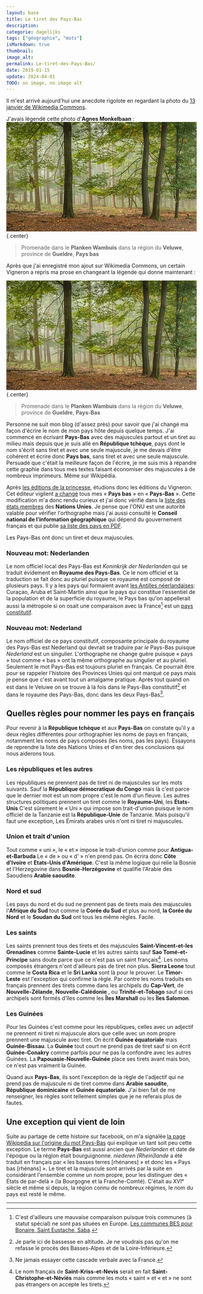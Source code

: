 ```yaml
---
layout: base
title: Le tiret des Pays-Bas
description: 
categorie: dagelijks
tags: ["géographie", "mots"]
isMarkdown: true
thumbnail: 
image_alt: 
permalink: Le-tiret-des-Pays-Bas/
date: 2019-01-15
update: 2024-04-01
TODO: no image, no image alt
---
```


Il m'est arrivé aujourd'hui une anecdote rigolote en regardant la photo du [13 janvier de Wikimedia Commons](https://commons.wikimedia.org/wiki/File:Wandelen_over_de_Planken_Wambuis_vanuit_Mossel_069_A.jpg).  

J'avais légendé cette photo d'**Agnes Monkelbaan** :
![Promenade dans le Planken Wambuis dans la région du Veluwe, province de Gueldre, Pays-Bas](Wandelen_over_de_Planken_Wambuis_vanuit_Mossel_069_A.jpg){.center}
> Promenade dans le **Planken Wambuis** dans la région du **Veluwe**, province de **Gueldre**, **Pays bas**

Après que j'ai enregistré mon ajout sur Wikimedia Commons, un certain Vigneron a repris ma prose en changeant la légende qui donne maintenant :

![Promenade dans le Planken Wambuis dans la région du Veluwe, province de Gueldre, Pays-Bas](Wandelen_over_de_Planken_Wambuis_vanuit_Mossel_069_A.jpg){.center}
> Promenade dans le **Planken Wambuis** dans la région du **Veluwe**, province de **Gueldre**, **Pays-Bas**

Personne ne suit mon blog (d'assez près) pour savoir que j'ai changé ma façon d'écrire le nom de mon pays hôte depuis quelque temps. J'ai commencé en écrivant **Pays-Bas** avec des majuscules partout et un tiret au milieu mais depuis que je suis allé en **République tchèque**, pays dont le nom s'écrit sans tiret et avec une seule majuscule, je me devais d'être cohérent et écrire donc **Pays bas**, sans tiret et avec une seule majuscule. Persuadé que c'était la meilleure façon de l'écrire, je me suis mis à répandre cette graphie dans tous mes textes faisant économiser des majuscules à de nombreux imprimeurs. Même sur Wikipédia.

Après [les éditions de la princesse](/editions-de-la-princesse), étudions donc les éditions du Vigneron. Cet éditeur vigilent [a changé](https://commons.wikimedia.org/w/index.php?title=File:Wandelen_over_de_Planken_Wambuis_vanuit_Mossel_069_A.jpg&diff=334715183&oldid=334555068) tous mes « **Pays bas** » en « **Pays-Bas** ». Cette modification m'a donc rendu curieux et j'ai donc vérifié dans la [liste des états membres](http://www.un.org/fr/member-states/) des **Nations Unies**. Je pense que l'ONU est une autorité valable pour vérifier l'orthographe mais j'ai aussi consulté le **Conseil national de l’information géographique** qui dépend du gouvernement français et qui publie [sa liste des pays en PDF](http://cnig.gouv.fr/wp-content/uploads/2018/07/CNT-CNIG-Pays-et-villes-du-monde_r%C3%A9sum%C3%A9.pdf).

Les Pays-Bas ont donc un tiret et deux majuscules.

### Nouveau mot: Nederlanden
<!--excerpt-->
Le nom officiel local des Pays-Bas est *Koninkrijk der Nederlanden* qui se traduit évidement en **Royaume des Pays-Bas**. Ce le nom officiel et la traduction se fait donc au pluriel puisque ce royaume est composé de plusieurs pays. Il y a les pays qui formaient avant [les Antilles néerlandaises](/nouveaux-codes-iso-hollandais): Curaçao, Aruba et Saint-Martin ainsi que le pays qui constitue l'essentiel de la population et de la superficie du royaume, le Pays bas qu'on appellerait aussi la métropole si on osait une comparaison avec la France[^1] est un [pays constitutif](https://fr.wikipedia.org/wiki/Pays_constitutif).

### Nouveau mot: Nederland

Le nom officiel de ce pays constitutif, composante principale du royaume des Pays-Bas est Nederland qui devrait se traduire par *le* Pays-Bas puisque *Nederland* est un singulier. L'orthographe ne change guère puisque « pays » tout comme « bas » ont la même orthographe au singulier et au pluriel. Seulement le mot Pays-Bas est toujours pluriel en français. Ce pourrait être pour se rappeler l'histoire des Provinces Unies qui ont marqué ce pays mais je pense que c'est avant tout un amalgame pratique. Après tout quand on est dans le Veluwe on se trouve à là fois dans le Pays-Bas constitutif[^2] et dans le royaume des Pays-Bas, donc dans les deux Pays-Bas[^3].

## Quelles règles pour nommer les pays en français

Pour revenir à la **République tchèque** et aux **Pays-Bas** on constate qu'il y a deux règles différentes pour orthographier les noms de pays en français, notamment les noms de pays composés (les noms, pas les pays). Essayons de reprendre la liste des Nations Unies et d'en tirer des conclusions qui nous aiderons tous.

### Les républiques et les autres
Les républiques ne prennent pas de tiret ni de majuscules sur les mots suivants. Sauf la **République démocratique du Congo** mais là c'est parce que le dernier mot est un nom propre c'est le nom d'un fleuve. Les autres structures politiques prennent un tiret comme le **Royaume-Uni**, les **États-Unis** C'est sûrement le « Uni » qui impose son trait-d'union puisque le nom officiel de la Tanzanie est la **République-Unie** de Tanzanie. Mais puisqu'il faut une exception, Les Émirats arabes unis n'ont ni tiret ni majuscules.

### Union et trait d'union
Tout comme « uni », le « et » impose le trait-d'union comme pour **Antigua-et-Barbuda** Le « de » ou « d' » n'en prend pas. On écrira donc **Côte d'Ivoire** et **Etats-Unis d'Amérique**. C'est la même logique qui relie la Bosnie et l'Herzegovine dans **Bosnie-Herzégovine** et qualifie l'Arabie des Saoudiens **Arabie saoudite**.

### Nord et sud
Les pays du nord et du sud ne prennent pas de tirets mais des majuscules l'**Afrique du Sud** tout comme la **Corée du Sud** et plus au nord, **la Corée du Nord** et le **Soudan du Sud** ont tous les même règles. Facile.

### Les saints
Les saints prennent tous des tirets et des majuscules **Saint-Vincent-et-les Grenadines** comme **Sainte-Lucie** et les autres saints sauf **Sao Tomé-et-Principe** sans doute parce que ce n'est pas un saint français[^4]. Les noms composés étrangers n'ont d'ailleurs pas de tiret non plus. **Sierra Leone** tout comme le **Costa Rica** et le **Sri Lanka** sont là pour le prouver. Le **Timor-Leste** est l'exception qui confirme la règle. Par contre les noms traduits en français prennent des tirets comme dans les archipels du **Cap-Vert**, de **Nouvelle-Zélande**, **Nouvelle-Calédonie** , ou **Trinité-et-Tobago** sauf si ces archipels sont formés d'îles comme les **Îles Marshall** ou les **Îles Salomon**.

### Les Guinées
Pour les Guinées c'est comme pour les républiques, celles avec un adjectif ne prennent ni tiret ni majuscule alors que celle avec un nom propre prennent une majuscule avec tiret. On écrit **Guinée équatoriale** mais **Guinée-Bissau**. La **Guinée** tout court ne prend pas de tiret sauf si on écrit **Guinée-Conakry** comme parfois pour ne pas la confondre avec les autres Guinées. La **Papouasie-Nouvelle-Guinée** place ses tirets avant mais bon, ce n'est pas vraiment la Guinée.

Quand aux **Pays-Bas**, ils sont l'exception de la règle de l'adjectif qui ne prend pas de majuscule ni de tiret comme dans **Arabie saoudite**, **République dominicaine** et **Guinée équatoriale**. J'ai bien fait de me renseigner, les règles sont tellement simples que je ne referais plus de fautes.

## Une exception qui vient de loin
Suite au partage de cette histoire sur facebook, on m'a signalée [la page Wikipedia sur l'origine du mot Pays-Bas](https://fr.wikipedia.org/wiki/Pays-Bas_(toponymie)) qui explique un tant soit peu cette exception. Le terme **Pays-Bas** est aussi ancien que *Nederlanden* et date de l'époque ou la région était bourguignonne. *niederen [Rhein]lande* a été traduit en français par « les basses terres [rhénanes] » et donc les « Pays bas [rhénans] ».  Le tiret et la majuscule sont arrivés par la suite en considérant l'ensemble comme un nom propre, pour les distinguer des « États de par-delà » (la Bourgogne et la Franche-Comté). C'était au XVIᵉ siècle et même si depuis, la région connu de nombreux régimes, le nom du pays est resté le même.

---
[^1]: C'est d'ailleurs une mauvaise comparaison puisque trois communes (à statut spécial) ne sont pas situées en Europe. [Les communes BES pour Bonaire, Saint Eustache, Saba](/nouveaux-codes-iso-hollandais).
[^2]: Je parle ici de bassesse en altitude. Je ne voudrais pas qu'on me refasse le procès des Basses-Alpes et de la Loire-Inférieure.
[^3]: Ne jamais essayer cette cascade verbale avec la France.
[^4]: Le nom français de **Saint-Kriss-et-Nevis** serait en fait **Saint-Christophe-et-Néviès** mais comme les mots « saint » et « et » ne sont pas étrangers on accepte les tirets.


<!-- post notes:
Les tirets dans les toponymes aux Pays-Bas aussi ?
http://meinamsterdam.nl/admin/post.php?id=78
https://fr.wikipedia.org/wiki/Edam-Volendam
http://monsu.desiderio.free.fr/curiosites/villes.html
--->

